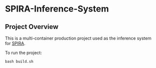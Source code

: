 # SPIRA-Inference-System

## Project Overview

This is a multi-container production project used as the inference system for [SPIRA](https://spira.ime.usp.br/coleta/).

To run the project:

```
bash build.sh
```
